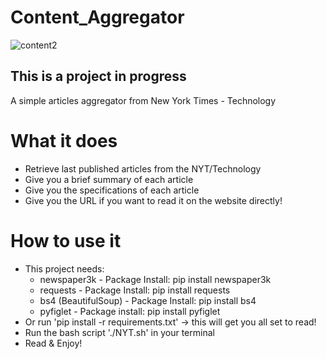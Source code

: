 # Content_Aggregator


![content2](https://github.com/KariHab/Content_Aggregator/assets/121245611/9d5aea41-9875-4507-ad6c-a1a3fbbd7c93)


This is a project in progress
--------------------------------
A simple articles aggregator from New York Times - Technology

# What it does
* Retrieve last published articles from the NYT/Technology
* Give you a brief summary of each article
* Give you the specifications of each article
* Give you the URL if you want to read it on the website directly!

# How to use it
* This project needs:
    * newspaper3k - Package Install: pip install newspaper3k
    * requests - Package Install: pip install requests
    * bs4 (BeautifulSoup) - Package Install: pip install bs4
    * pyfiglet - Package install: pip install pyfiglet
* Or run 'pip install -r requirements.txt' -> this will get you all set to read!
* Run the bash script './NYT.sh' in your terminal 
* Read & Enjoy!
